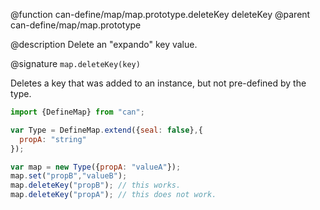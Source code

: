 @function can-define/map/map.prototype.deleteKey deleteKey
@parent can-define/map/map.prototype

@description Delete an "expando" key value.

@signature `map.deleteKey(key)`

Deletes a key that was added to an instance, but not pre-defined by the type.

```js
import {DefineMap} from "can";

var Type = DefineMap.extend({seal: false},{
  propA: "string"
});

var map = new Type({propA: "valueA"});
map.set("propB","valueB");
map.deleteKey("propB"); // this works.
map.deleteKey("propA"); // this does not work.
```
